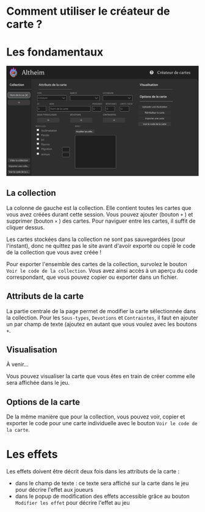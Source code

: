 # Comment utiliser le créateur de carte ?

# Les fondamentaux

![Interface du créateur de cartes](interface.png)


## La collection

La colonne de gauche est la collection. Elle contient toutes les cartes que vous avez créées durant cette session. Vous pouvez ajouter (bouton `+` ) et supprimer (bouton `×` ) des cartes. Pour naviguer entre les cartes, il suffit de cliquer dessus.

Les cartes stockées dans la collection ne sont pas sauvegardées (pour l'instant), donc ne quittez pas le site avant d'avoir exporté ou copié le code de la collection que vous avez créée !

Pour exporter l'ensemble des cartes de la collection, survolez le bouton `Voir le code de la collection`. Vous avez ainsi accès à un aperçu du code correspondant, que vous pouvez copier ou exporter dans un fichier. 

## Attributs de la carte

La partie centrale de la page permet de modifier la carte sélectionnée dans la collection. Pour les `Sous-types`, `Devotions` et `Contraintes`, il faut en ajouter un par champ de texte (ajoutez en autant que vous voulez avec les boutons `+`.

## Visualisation

À venir...

Vous pouvez visualiser la carte que vous êtes en train de créer comme elle sera affichée dans le jeu.

## Options de la carte

De la même manière que pour la collection, vous pouvez voir, copier et exporter le code pour une carte individuelle avec le bouton `Voir le code de la carte`.

# Les effets

Les effets doivent être décrit deux fois dans les attributs de la carte : 

- dans le champ de texte : ce texte sera affiché sur la carte dans le jeu pour décrire l'effet aux joueurs
- dans le popup de modification des effets accessible grâce au bouton `Modifier les effet` pour décrire l'effet au jeu